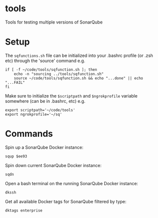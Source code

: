 # tools
Tools for testing multiple versions of SonarQube

# Setup
The `sqfunctions.sh` file can be initialized into your .bashrc profile (or .zsh etc) through the 'source' command
e.g. 

    if [ -f ~/code/tools/sqfunction.sh ]; then
        echo -n "sourcing ../tools/sqfunction.sh"
        source ~/code/tools/sqfunction.sh && echo "...done" || echo "...FAIL"
    fi

Make sure to initialize the `$scriptpath` and  `$ngrokprofile` variable somewhere (can be in .bashrc, etc)
e.g.

    export scriptpath='~/code/tools'
    export ngrokprofile='~/sq'
    
# Commands
Spin up a SonarQube Docker instance:

    squp $ee93
    
Spin down current SonarQube Docker instance:

    sqdn
    
Open a bash terminal on the running SonarQube Docker instance:

    dkssh
    
Get all available Docker tags for SonarQube filtered by type:

    dktags enterprise
